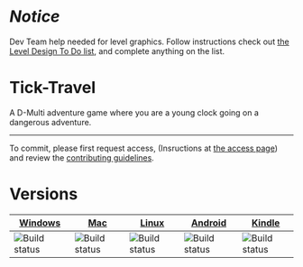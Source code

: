 # _**Notice**_
Dev Team help needed for level graphics. Follow instructions check out <a href="https://github.com/D-Multi/Tick-Travel/projects/3">the Level Design To Do list</a>, and complete anything on the list.
# Tick-Travel
A D-Multi adventure game where you are a young clock going on a dangerous adventure.
***
To commit, please first request access, (Insructions at <a href="https://github.com/dguis/Tick-Travel/blob/master/Access.md">the access page</a>) and review the <a href="https://github.com/dguis/Tick-Travel/blob/master/CONTRIBUTING.md">contributing guidelines</a>.
# Versions

| <a href="#">Windows</a> | <a href="#">Mac</a> | <a href="#">Linux</a> | <a href="#">Android</a> | <a href="#">Kindle</a> |
|---------|-----|-------|---------|--------|
| ![Build status](https://ci.appveyor.com/api/projects/status/32r7s2skrgm9ubva?svg=true&passingText=Supported) | ![Build status](https://ci.appveyor.com/api/projects/status/32r7s2skrgm9ubva?svg=true&passingText=Not%20Supported) | ![Build status](https://ci.appveyor.com/api/projects/status/32r7s2skrgm9ubva?svg=true&passingText=Not%20Supported) | ![Build status](https://ci.appveyor.com/api/projects/status/32r7s2skrgm9ubva?svg=true&passingText=In%20Progress) | ![Build status](https://ci.appveyor.com/api/projects/status/32r7s2skrgm9ubva?svg=true&passingText=In%20Progress) |

